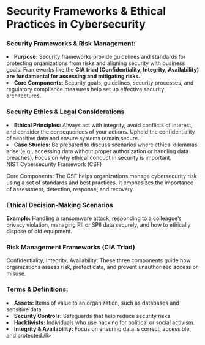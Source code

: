 

<h1>Security Frameworks & Ethical Practices in Cybersecurity</h1>

<h3>Security Frameworks & Risk Management:</h3>
<li><strong>Purpose: </strong>Security frameworks provide guidelines and standards for protecting organizations from risks and aligning security with business goals. Frameworks like the <b>CIA triad (Confidentiality, Integrity, Availability) are fundamental for assessing and mitigating risks.</b></li>
<li><strong>Core Components:</strong> Security goals, guidelines, security processes, and regulatory compliance measures help set up effective security architectures.</li>
<h3>Security Ethics & Legal Considerations</h3>
<li><strong>Ethical Principles:</strong> Always act with integrity, avoid conflicts of interest, and consider the consequences of your actions. Uphold the confidentiality of sensitive data and ensure systems remain secure.</li>
<li><strong>Case Studies:</strong> Be prepared to discuss scenarios where ethical dilemmas arise (e.g., accessing data without proper authorization or handling data breaches). Focus on why ethical conduct in security is important.</li>
<he>NIST Cybersecurity Framework (CSF)</he>
<p>Core Components: The CSF helps organizations manage cybersecurity risk using a set of standards and best practices. It emphasizes the importance of assessment, detection, response, and recovery.</p>
<h3>Ethical Decision-Making Scenarios</h3>
<p><b>Example:</b> Handling a ransomware attack, responding to a colleague’s privacy violation, managing PII or SPII data securely, and how to ethically dispose of old equipment.</p>
<h3>Risk Management Frameworks (CIA Triad)</h3>
<p>Confidentiality, Integrity, Availability: These three components guide how organizations assess risk, protect data, and prevent unauthorized access or misuse.</p>
<h3>Terms & Definitions:</h3>
<li><strong>Assets:</strong> Items of value to an organization, such as databases and sensitive data.</li>
<li><strong>Security Controls:</strong> Safeguards that help reduce security risks.</li>
<li><strong>Hacktivists:</strong> Individuals who use hacking for political or social activism.</li>
<li><strong>Integrity & Availability:</strong> Focus on ensuring data is correct, accessible, and protected./li>
